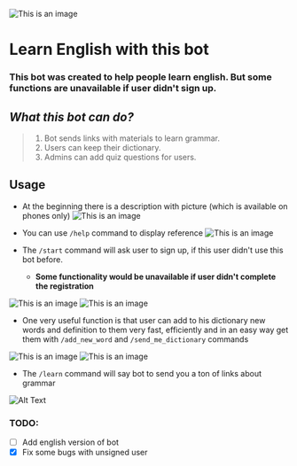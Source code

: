 ![This is an image](\readme_pictures\\main_preview.jpg?raw=True)
# Learn English with this bot

### This bot was created to help people learn english. But some functions are unavailable if user didn't sign up.

## ***What this bot can do?***
>1) Bot sends links with materials to learn grammar.
>2) Users can keep their dictionary.
>3) Admins can add quiz questions for users.

## Usage
- At the beginning there is a description with picture (which is available on phones only)
  ![This is an image](\readme_pictures\\preview.jpg?raw=True "Welcome page")

- You can use ```/help``` command to display reference
![This is an image](\readme_pictures\\help_preview.jpg?raw=True)

- The ```/start``` command will ask user to sign up, if this user didn't use this bot before.
  - __Some functionality would be unavailable if user didn't complete the registration__

![This is an image](\readme_pictures\\registration_1.jpg?raw=True)
![This is an image](\readme_pictures\\completed_registration.jpg?raw=True)

- One very useful function is that user can add to his dictionary new words and definition to them very fast, efficiently and in an easy way get them with ```/add_new_word``` and ```/send_me_dictionary``` commands

![This is an image](\readme_pictures\\add_word_to_dict.jpg?raw=True)
![This is an image](\readme_pictures\\send_dict.jpg?raw=True)

- The ```/learn``` command will say bot to send you a ton of links about grammar

![Alt Text](\readme_pictures\\learn.gif?raw=True)


### TODO:
- [ ] Add english version of bot
- [x] Fix some bugs with unsigned user